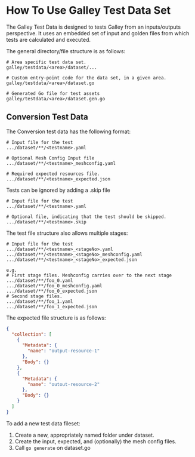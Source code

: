 # How To Use Galley Test Data Set

The Galley Test Data is designed to tests Galley from an inputs/outputs
perspective. It uses an embedded set of input and golden files from which
tests are calculated and executed.

The general directory/file structure is as follows:

```
# Area specific test data set.
galley/testdata/<area>/dataset/...   

# Custom entry-point code for the data set, in a given area.
galley/testdata/<area>/dataset.go   

# Generated Go file for test assets 
galley/testdata/<area>/dataset.gen.go   
```


## Conversion Test Data

The Conversion test data has the following format:

```
# Input file for the test
.../dataset/**/<testname>.yaml

# Optional Mesh Config Input file
.../dataset/**/<testname>_meshconfig.yaml

# Required expected resources file.
.../dataset/**/<testname>_expected.json
```

Tests can be ignored by adding a .skip file

```
# Input file for the test
.../dataset/**/<testname>.yaml

# Optional file, indicating that the test should be skipped.
.../dataset/**/<testname>.skip
```

The test file structure also allows multiple stages:
```
# Input file for the test
.../dataset/**/<testname>_<stageNo>.yaml
.../dataset/**/<testname>_<stageNo>_meshconfig.yaml
.../dataset/**/<testname>_<stageNo>_expected.json

e.g.
# First stage files. Meshconfig carries over to the next stage
.../dataset/**/foo_0.yaml
.../dataset/**/foo_0_meshconfig.yaml
.../dataset/**/foo_0_expected.json
# Second stage files.
.../dataset/**/foo_1.yaml
.../dataset/**/foo_1_expected.json

```


The expected file structure is as follows:

```json
{
  "collection": [
    {
      "Metadata": {
        "name": "output-resource-1"
      },
      "Body": {}
    },
    {
      "Metadata": {
        "name": "outout-resource-2"
      },
      "Body": {}
    }
  ]
}
```

To add a new test data fileset:
 1. Create a new, appropriately named folder under dataset.
 2. Create the input, expected, and (optionally) the mesh config files.
 3. Call ```go generate``` on dataset.go



